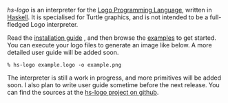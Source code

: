 _hs-logo_ is an interpreter for the [Logo Programming Language][logo], written
in [Haskell]. It is specialised for Turtle graphics, and is not intended to be a
full-fledged Logo interpreter.

[logo]: http://www.cs.berkeley.edu/~bh/logo.html
[Haskell]: http://haskell.org

Read the [installation guide] , and then browse the [examples] to get
started. You can execute your logo files to generate an image like below. A more
detailed user guide will be added soon.

~~~
% hs-logo example.logo -o example.png
~~~

[examples]: examples.html
[installation guide]: installation.html

The interpreter is still a work in progress, and more primitives will be added
soon. I also plan to write user guide sometime before the next release. You can
find the sources at the [hs-logo project on github][github].

[github]: http://github.com/deepakjois/hs-logo
